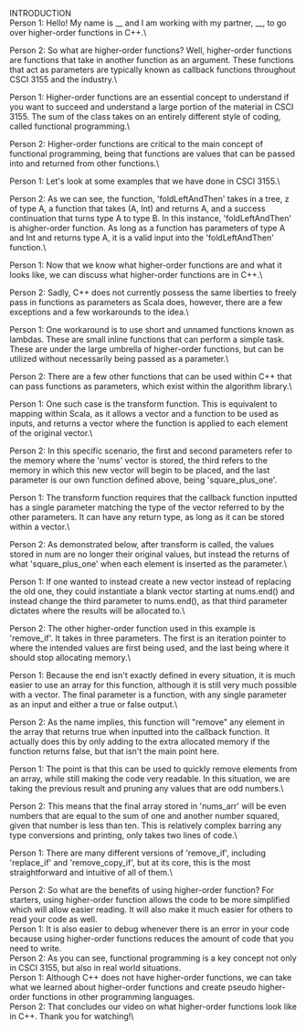 INTRODUCTION\
Person 1: Hello! My name is __ and I am working with my partner, __, to go over higher-order functions in C++.\

Person 2: So what are higher-order functions? Well, higher-order functions are functions that take in another function as an argument. These functions that act as parameters are typically known as callback functions throughout CSCI 3155 and the industry.\

Person 1: Higher-order functions are an essential concept to understand if you want to succeed and understand a large portion of the material in CSCI 3155. The sum of the class takes on an entirely different style of coding, called functional programming.\

Person 2: Higher-order functions are critical to the main concept of functional programming, being that functions are values that can be passed into and returned from other functions.\

Person 1: Let's look at some examples that we have done in CSCI 3155.\

Person 2: As we can see, the function, 'foldLeftAndThen' takes in a tree, z of type A, a function that takes (A, Int) and returns A, and a success continuation that turns type A to type B. In this instance, 'foldLeftAndThen' is ahigher-order function. As long as a function has parameters of type A and Int and returns type A, it is a valid input into the 'foldLeftAndThen' function.\

Person 1: Now that we know what higher-order functions are and what it looks like, we can discuss what higher-order functions are in C++.\

Person 2: Sadly, C++ does not currently possess the same liberties to freely pass in functions as parameters as Scala does, however, there are a few exceptions and a few workarounds to the idea.\

Person 1: One workaround is to use short and unnamed functions known as lambdas. These are small inline functions that can perform a simple task. These are under the large umbrella of higher-order functions, but can be utilized without necessarily being passed as a parameter.\

Person 2: There are a few other functions that can be used within C++ that can pass functions as parameters, which exist within the algorithm library.\

Person 1: One such case is the transform function. This is equivalent to mapping within Scala, as it allows a vector and a function to be used as inputs, and returns a vector where the function is applied to each element of the original vector.\

Person 2: In this specific scenario, the first and second parameters refer to the memory where the 'nums' vector is stored, the third refers to the memory in which this new vector will begin to be placed, and the last parameter is our own function defined above, being 'square_plus_one'.

Person 1: The transform function requires that the callback function inputted has a single parameter matching the type of the vector referred to by the other parameters. It can have any return type, as long as it can be stored within a vector.\

Person 2: As demonstrated below, after transform is called, the values stored in num are no longer their original values, but instead the returns of what 'square_plus_one' when each element is inserted as the parameter.\

Person 1: If one wanted to instead create a new vector instead of replacing the old one, they could instantiate a blank vector starting at nums.end() and instead change the third parameter to nums.end(), as that third parameter dictates where the results will be allocated to.\

Person 2: The other higher-order function used in this example is 'remove_if'. It takes in three parameters. The first is an iteration pointer to where the intended values are first being used, and the last being where it should stop allocating memory.\

Person 1: Because the end isn't exactly defined in every situation, it is much easier to use an array for this function, although it is still very much possible with a vector. The final parameter is a function, with any single parameter as an input and either a true or false output.\

Person 2: As the name implies, this function will "remove" any element in the array that returns true when inputted into the callback function. It actually does this by only adding to the extra allocated memory if the function returns false, but that isn't the main point here.

Person 1: The point is that this can be used to quickly remove elements from an array, while still making the code very readable. In this situation, we are taking the previous result and pruning any values that are odd numbers.\

Person 2: This means that the final array stored in 'nums_arr' will be even numbers that are equal to the sum of one and another number squared, given that number is less than ten. This is relatively complex barring any type conversions and printing, only takes two lines of code.\

Person 1: There are many different versions of 'remove_if', including 'replace_if' and 'remove_copy_if', but at its core, this is the most straightforward and intuitive of all of them.\

Person 2: So what are the benefits of using higher-order function? For starters, using higher-order function allows the code to be more simplified which will allow easier reading. It will also make it much easier for others to read your code as well.\
Person 1: It is also easier to debug whenever there is an error in your code because using higher-order functions reduces the amount of code that you need to write.\
Person 2: As you can see, functional programming is a key concept not only in CSCI 3155, but also in real world situations.\
Person 1: Although C++ does not have higher-order functions, we can take what we learned about higher-order functions and create pseudo higher-order functions in other programming languages.\
Person 2: That concludes our video on what higher-order functions look like in C++. Thank you for watching!\
